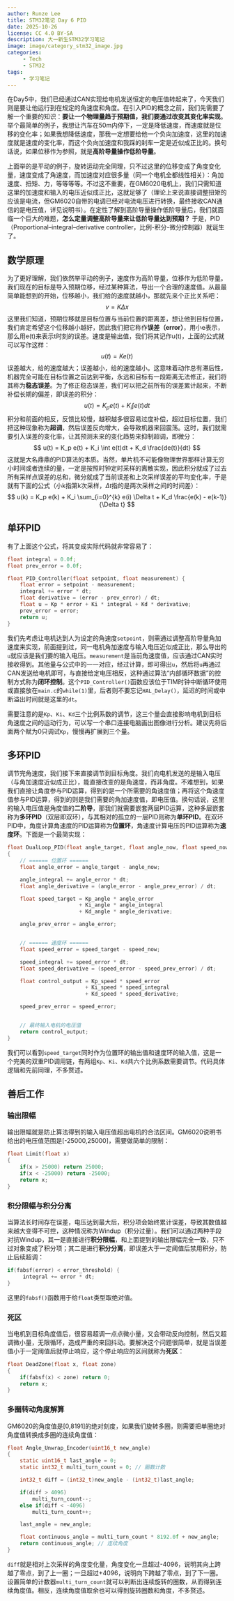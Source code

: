 ```yaml
---
author: Runze Lee
title: STM32笔记 Day 6 PID
date: 2025-10-26
license: CC 4.0 BY-SA
description: 大一新生STM32学习笔记
image: image/category_stm32_image.jpg
categories: 
     - Tech
     - STM32
tags:
     - 学习笔记
---
```


在Day5中，我们已经通过CAN实现给电机发送恒定的电压值转起来了，今天我们则是要让他运行到在规定的角速度和角度。在引入PID的概念之前，我们先需要了解一个重要的知识：**要让一个物理量趋于预期值，我们要通过改变其变化率实现**。举个最简单的例子，我想让汽车在50m内停下，一定是降低速度，而速度就是位移的变化率；如果我想降低速度，那我一定想要给他一个负向加速度，这里的加速度就是速度的变化率，而这个负向加速度和我踩的刹车一定是近似成正比的。换句话说，如果位移作为参照，就是**高阶导量操作低阶导量**。

上面举的是平动的例子，旋转运动完全同理，只不过这里的位移变成了角度变化量，速度变成了角速度，而加速度对应很多量（同一个电机全都线性相关）：角加速度、扭矩、力，等等等等。不过这不重要，在GM6020电机上，我们只需知道这里的加速度和输入的电压近似成正比，这就足够了（理论上来说直接调整扭矩的应该是电流，但GM6020自带的电调已经对电流电压进行转换，最终接收CAN通信的是电压值，详见说明书）。在定性了解到高阶导量操作低阶导量后，我们就面临一个巨大的难题，**怎么定量调整高阶导量来让低阶导量达到预期？** 于是，PID（Proportional–integral–derivative controller，比例-积分-微分控制器）就诞生了。

## 数学原理

为了更好理解，我们依然举平动的例子，速度作为高阶导量，位移作为低阶导量。我们现在的目标是导入预期位移，经过某种算法，导出一个合理的速度值。从最最简单能想到的开始，位移越小，我们给的速度就越小，那就先来个正比关系吧：
$$
v = K\Delta x
$$
这里我们知道，预期位移就是目标位置与当前位置的距离差，想让他到目标位置，我们肯定希望这个位移越小越好，因此我们把它称作**误差（error）**，用小e表示，那么用e(t)来表示t时刻的误差。速度是输出值，我们将其记作u(t)，上面的公式就可以写作这样：
$$
u(t) = Ke(t)
$$
误差越大，给的速度越大；误差越小，给的速度越小。这意味着动作总有滞后性，机器完全可能在目标位置之前达到平衡，永远和目标有一段距离无法修正，我们将其称为**稳态误差**。为了修正稳态误差，我们可以把之前所有的误差累计起来，不断补偿长期的偏差，即误差的积分：
$$
u(t) = K_p e(t) + K_i \int e(t)dt
$$
积分和前面的相反，反馈比较慢，越积越多很容易过度补偿，超过目标位置，我们把这种现象称为**超调**，然后误差反向增大，会导致机器来回震荡。这时，我们就需要引入误差的变化率，让其预测未来的变化趋势来抑制超调，即微分：
$$
u(t) = K_p e(t) + K_i \int e(t)dt + K_d \frac{de(t)}{dt}
$$
这就是大名鼎鼎的PID算法的本质。当然，单片机不可能像物理世界那样计算无穷小时间或者连续的量，一定是按照时钟定时采样的离散实现，因此积分就成了过去所有采样点误差的总和，微分就成了当前误差和上次采样误差的平均变化率，于是就有下面的公式（小k指第k次采样，$\Delta t$指的是两次采样之间的时间差）：
$$
u(k) = K_p e(k) + K_i \sum_{i=0}^{k} e(i) \Delta t + K_d \frac{e(k) - e(k-1)}{\Delta t}
$$

## 单环PID

有了上面这个公式，将其变成实际代码就非常容易了：
```c
float integral = 0.0f;
float prev_error = 0.0f;

float PID_Controller(float setpoint, float measurement) {
    float error = setpoint - measurement;
    integral += error * dt;
    float derivative = (error - prev_error) / dt;
    float u = Kp * error + Ki * integral + Kd * derivative;
    prev_error = error;
    return u;
}
```
我们先考虑让电机达到人为设定的角速度`setpoint`，则需通过调整高阶导量角加速度来实现，前面提到过，同一电机角加速度与输入电压近似成正比，那么导出的`u`就应该是我们要的输入电压。`measurement`是当前角速度值，应该通过CAN实时接收得到。其他量与公式中的一一对应，经过计算，即可得出`u`，然后将`u`再通过CAN发送给电机即可，与直接给定电压相反，这种通过算法“内部循环数据”的控制方式称为**闭环控制**。这个`PID_Controller()`函数应该位于TIM时钟中断循环使用或直接放在`main.c`的`while(1)`里，后者则不要忘记`HAL_Delay()`，延迟的时间或中断溢出时间就是这里的`dt`。

需要注意的是`Kp`、`Ki`、`Kd`三个比例系数的调节，这三个量会直接影响电机到目标角速度之间的运动行为，可以写一个串口连接电脑画出图像进行分析。建议先将后面两个赋为0只调试`Kp`，慢慢再扩展到三个量。

## 多环PID

调节完角速度，我们接下来直接调节到目标角度。我们向电机发送的是输入电压（与角加速度近似成正比），能直接改变的是角速度，而非角度。不难想到，如果我们直接让角度参与PID运算，得到的是一个所需要的角速度值；再将这个角速度值参与PID运算，得到的则是我们需要的角加速度值，即电压值。换句话说，这里的输入电压值是角度值的**二阶导**，那我们就需要嵌套两层PID运算，这种多层嵌套称为**多环PID**（双层即双环），与其相对的孤立的一层PID则称为**单环PID**。在双环PID中，角度计算角速度的PID运算称为**位置环**，角速度计算电压的PID运算称为**速度环**。下面是一个最简实现：
```c
float DualLoop_PID(float angle_target, float angle_now, float speed_now) 
{
    // ====== 位置环 ======
    float angle_error = angle_target - angle_now;

    angle_integral += angle_error * dt;
    float angle_derivative = (angle_error - angle_prev_error) / dt;

    float speed_target = Kp_angle * angle_error
                       + Ki_angle * angle_integral
                       + Kd_angle * angle_derivative;

    angle_prev_error = angle_error;


    // ====== 速度环 ======
    float speed_error = speed_target - speed_now;

    speed_integral += speed_error * dt;
    float speed_derivative = (speed_error - speed_prev_error) / dt;

    float control_output = Kp_speed * speed_error
                         + Ki_speed * speed_integral
                         + Kd_speed * speed_derivative;

    speed_prev_error = speed_error;


    // 最终输入电机的电压值
    return control_output;
}
```
我们可以看到`speed_target`同时作为位置环的输出值和速度环的输入值，这是一个完美的双重PID调用链，有两组`Kp`、`Ki`、`Kd`共六个比例系数需要调节。代码具体逻辑和先前同理，不多赘述。

## 善后工作

### 输出限幅

输出限幅就是防止算法得到的输入电压值超出电机的合法区间。GM6020说明书给出的电压值范围是[-25000,25000]，需要做简单的限制：
```c
float Limit(float x)
{
    if(x > 25000) return 25000;
    if(x < -25000) return -25000;
    return x;
}
```

### 积分限幅与积分分离

当算法长时间存在误差，电压达到最大后，积分项会始终累计误差，导致其数值越来越大变得不可控，这种情况称为Windup（积分过量）。我们可以通过两种手段对抗Windup，其一是直接进行**积分限幅**，和上面提到的输出限幅完全一致，只不过对象变成了积分项；其二是进行**积分分离**，即误差大于一定阈值后禁用积分，防止后续超调：
```c
if(fabsf(error) < error_threshold) {
     integral += error * dt;
}
```
这里的`fabsf()`函数用于给`float`类型取绝对值。
### 死区

当电机到目标角度值后，很容易超调一点点微小量，又会带动反向控制，然后又超调微小量，无限循环，造成严重的来回抖动。要解决这个问题很简单，就是当误差值小于一定阈值后就停止响应，这个停止响应的区间就称为**死区**：
```c
float DeadZone(float x, float zone)
{
    if(fabsf(x) < zone) return 0;
    return x;
}
```
### 多圈转动角度解算
GM6020的角度值是[0,8191]的绝对刻度，如果我们旋转多圈，则需要把单圈绝对角度值转换成多圈的连续角度值：
```c
float Angle_Unwrap_Encoder(uint16_t new_angle)
{
    static uint16_t last_angle = 0;
    static int32_t multi_turn_count = 0; // 圈数计数

    int32_t diff = (int32_t)new_angle - (int32_t)last_angle;

    if(diff > 4096)
        multi_turn_count--;
    else if(diff < -4096)
        multi_turn_count++;

    last_angle = new_angle;

    float continuous_angle = multi_turn_count * 8192.0f + new_angle;
    return continuous_angle; // 连续角度
}
```
`diff`就是相对上次采样的角度变化量，角度变化一旦超过-4096，说明其向上跨越了零点，到了上一圈；一旦超过+4096，说明向下跨越了零点，到了下一圈。设置简单的计数器`multi_turn_count`就可以判断出连续旋转的圈数，从而得到连续角度值。相反，连续角度值取余也可以得到旋转圈数和角度，不多赘述。